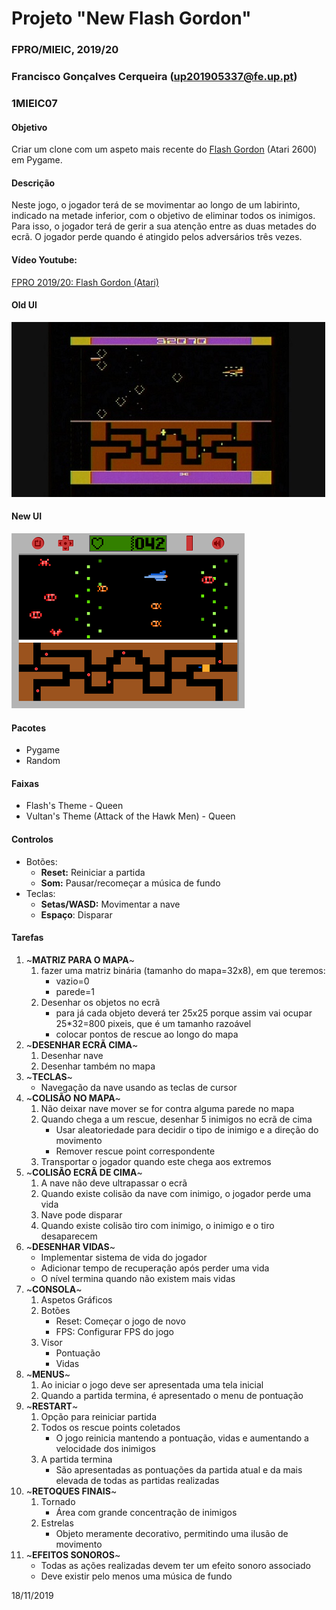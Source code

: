 # Projeto "New Flash Gordon"
### FPRO/MIEIC, 2019/20
### Francisco Gonçalves Cerqueira (up201905337@fe.up.pt)
### 1MIEIC07 

#### Objetivo

Criar um clone com um aspeto mais recente do [Flash Gordon](http://www.free80sarcade.com/2600_Flash_Gordon.php) (Atari 2600) em Pygame.

#### Descrição

Neste jogo, o jogador terá de se movimentar ao longo de um labirinto, indicado na metade inferior, com o objetivo de eliminar todos os inimigos. Para isso, o jogador terá de gerir a sua atenção entre as duas metades do ecrã.
O jogador perde quando é atingido pelos adversários três vezes.

#### Vídeo Youtube:

[FPRO 2019/20: Flash Gordon (Atari)](https://youtu.be/ZW3vlWzm9sA)

#### Old UI

![UI](https://github.com/xico2001pt/flashgordon-atari/blob/master/flash_gordon_ui.jpg)

#### New UI

![UI](https://github.com/xico2001pt/flashgordon-atari/blob/master/flash_gordon_new_ui.png)

#### Pacotes

- Pygame
- Random

#### Faixas

- Flash's Theme - Queen
- Vultan's Theme (Attack of the Hawk Men) - Queen

#### Controlos

- Botões:
  - <b>Reset:</b> Reiniciar a partida
  - <b>Som:</b> Pausar/recomeçar a música de fundo
- Teclas:
  - <b>Setas/WASD:</b> Movimentar a nave
  - <b>Espaço</b>: Disparar

#### Tarefas

1. ~**MATRIZ PARA O MAPA**~
   1. fazer uma matriz binária (tamanho do mapa=32x8), em que teremos:
      * vazio=0
      * parede=1
   1. Desenhar os objetos no ecrã
      * para já cada objeto deverá ter 25x25 porque assim vai ocupar 25*32=800 pixeis, que é um tamanho razoável
      * colocar pontos de rescue ao longo do mapa
1. ~**DESENHAR ECRÃ CIMA**~
   1. Desenhar nave
   1. Desenhar também no mapa
1. ~**TECLAS**~
   * Navegação da nave usando as teclas de cursor
1. ~**COLISÃO NO MAPA**~
   1. Não deixar nave mover se for contra alguma parede no mapa
   1. Quando chega a um rescue, desenhar 5 inimigos no ecrã de cima
      * Usar aleatoriedade para decidir o tipo de inimigo e a direção do movimento
      * Remover rescue point correspondente
   1. Transportar o jogador quando este chega aos extremos
1. ~**COLISÃO ECRÃ DE CIMA**~
   1. A nave não deve ultrapassar o ecrã
   1. Quando existe colisão da nave com inimigo, o jogador perde uma vida
   1. Nave pode disparar
   1. Quando existe colisão tiro com inimigo, o inimigo e o tiro desaparecem
1. ~**DESENHAR VIDAS**~
   * Implementar sistema de vida do jogador
   * Adicionar tempo de recuperação após perder uma vida
   * O nível termina quando não existem mais vidas
1. ~**CONSOLA**~
   1. Aspetos Gráficos
   1. Botões
      * Reset: Começar o jogo de novo
      * FPS: Configurar FPS do jogo
   1. Visor
      * Pontuação
      * Vidas
1. ~**MENUS**~
   1. Ao iniciar o jogo deve ser apresentada uma tela inicial
   1. Quando a partida termina, é apresentado o menu de pontuação
1. ~**RESTART**~
   1. Opção para reiniciar partida
   1. Todos os rescue points coletados
      * O jogo reinicia mantendo a pontuação, vidas e aumentando a velocidade dos inimigos
   1. A partida termina
      * São apresentadas as pontuações da partida atual e da mais elevada de todas as partidas realizadas
1. ~**RETOQUES FINAIS**~
   1. Tornado
      * Área com grande concentração de inimigos
   1. Estrelas
      * Objeto meramente decorativo, permitindo uma ilusão de movimento
1. ~**EFEITOS SONOROS**~
   * Todas as ações realizadas devem ter um efeito sonoro associado
   * Deve existir pelo menos uma música de fundo

18/11/2019
